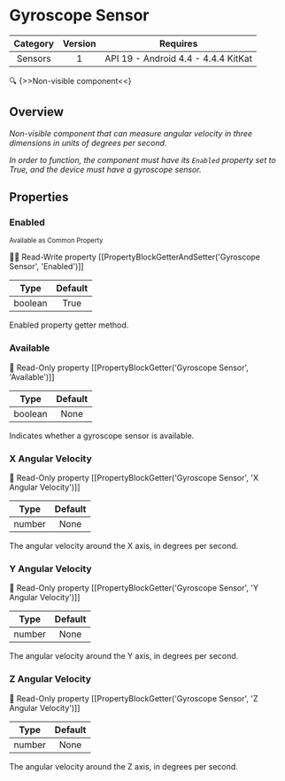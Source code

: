 # Gyroscope Sensor

| Category | Version | Requires |
|:--------:|:-------:|:--------:|
|Sensors|1|API 19 - Android 4.4 - 4.4.4 KitKat|

:mag: {>>Non-visible component<<}

## Overview

_<p>Non-visible component that can measure angular velocity in three dimensions in units of degrees per second.</p><p>In order to function, the component must have its <code>Enabled</code> property set to True, and the device must have a gyroscope sensor.</p>_

## Properties

### Enabled

<small>Available as Common Property</small>

:eyes::pencil: Read-Write property
[[PropertyBlockGetterAndSetter('Gyroscope Sensor', 'Enabled')]]

| Type | Default |
|:----:|:-------:|
|boolean|True|

Enabled property getter method.

### Available



:eyes: Read-Only property
[[PropertyBlockGetter('Gyroscope Sensor', 'Available')]]

| Type | Default |
|:----:|:-------:|
|boolean|None|

Indicates whether a gyroscope sensor is available.

### X Angular Velocity



:eyes: Read-Only property
[[PropertyBlockGetter('Gyroscope Sensor', 'X Angular Velocity')]]

| Type | Default |
|:----:|:-------:|
|number|None|

The angular velocity around the X axis, in degrees per second.

### Y Angular Velocity



:eyes: Read-Only property
[[PropertyBlockGetter('Gyroscope Sensor', 'Y Angular Velocity')]]

| Type | Default |
|:----:|:-------:|
|number|None|

The angular velocity around the Y axis, in degrees per second.

### Z Angular Velocity



:eyes: Read-Only property
[[PropertyBlockGetter('Gyroscope Sensor', 'Z Angular Velocity')]]

| Type | Default |
|:----:|:-------:|
|number|None|

The angular velocity around the Z axis, in degrees per second.
